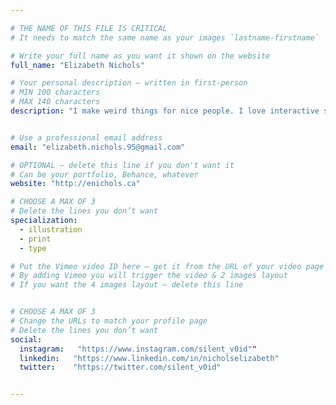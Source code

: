 ```yaml
---

# THE NAME OF THIS FILE IS CRITICAL
# It needs to match the same name as your images `lastname-firstname`

# Write your full name as you want it shown on the website
full_name: "Elizabeth Nichols"

# Your personal description — written in first-person
# MIN 100 characters
# MAX 140 characters
description: "I make weird things for nice people. I love interactive storytelling, unusual narratives, drawing spooky eyeballs, and tending to flowers!"


# Use a professional email address
email: "elizabeth.nichols.95@gmail.com"

# OPTIONAL — delete this line if you don't want it
# Can be your portfolio, Behance, whatever
website: "http://enichols.ca"

# CHOOSE A MAX OF 3
# Delete the lines you don’t want
specialization:
  - illustration
  - print
  - type

# Put the Vimeo video ID here — get it from the URL of your video page
# By adding Vimeo you will trigger the video & 2 images layout
# If you want the 4 images layout — delete this line


# CHOOSE A MAX OF 3
# Change the URLs to match your profile page
# Delete the lines you don’t want
social:
  instagram:   "https://www.instagram.com/silent_v0id""
  linkedin:   "https://www.linkedin.com/in/nicholselizabeth"
  twitter:    "https://twitter.com/silent_v0id"


---
```

